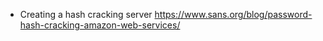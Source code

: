 - Creating a hash cracking server https://www.sans.org/blog/password-hash-cracking-amazon-web-services/
